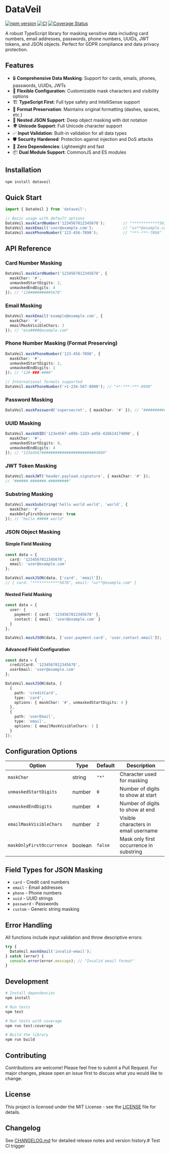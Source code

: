 # DataVeil

[![npm version](https://badge.fury.io/js/dataveil.svg)](https://badge.fury.io/js/dataveil)
[![CI](https://github.com/AmJaradat01/dataveil/workflows/CI/badge.svg)](https://github.com/AmJaradat01/dataveil/actions)
[![Coverage Status](https://coveralls.io/repos/github/AmJaradat01/dataveil/badge.svg?branch=main)](https://coveralls.io/github/AmJaradat01/dataveil?branch=main)

A robust TypeScript library for masking sensitive data including card numbers, email addresses, passwords, phone numbers, UUIDs, JWT tokens, and JSON objects. Perfect for GDPR compliance and data privacy protection.

## Features

- 🔒 **Comprehensive Data Masking**: Support for cards, emails, phones, passwords, UUIDs, JWTs
- 🎯 **Flexible Configuration**: Customizable mask characters and visibility options
- 🏗️ **TypeScript First**: Full type safety and IntelliSense support
- 📱 **Format Preservation**: Maintains original formatting (dashes, spaces, etc.)
- 🌳 **Nested JSON Support**: Deep object masking with dot notation
- 🌍 **Unicode Support**: Full Unicode character support
- ✅ **Input Validation**: Built-in validation for all data types
- 🛡️ **Security Hardened**: Protection against injection and DoS attacks
- 🚀 **Zero Dependencies**: Lightweight and fast
- 📦 **Dual Module Support**: CommonJS and ES modules

## Installation

```bash
npm install dataveil
```

## Quick Start

```typescript
import { DataVeil } from 'dataveil';

// Basic usage with default options
DataVeil.maskCardNumber('1234567812345678');        // "************5678"
DataVeil.maskEmail('user@example.com');             // "us**@example.com"
DataVeil.maskPhoneNumber('123-456-7890');           // "***-***-7890"
```

## API Reference

### Card Number Masking

```typescript
DataVeil.maskCardNumber('1234567812345678', {
  maskChar: '#',
  unmaskedStartDigits: 2,
  unmaskedEndDigits: 4
}); // "12##########5678"
```

### Email Masking

```typescript
DataVeil.maskEmail('example@example.com', {
  maskChar: '#',
  emailMaskVisibleChars: 3
}); // "exa####@example.com"
```

### Phone Number Masking (Format Preserving)

```typescript
DataVeil.maskPhoneNumber('123-456-7890', {
  maskChar: '#',
  unmaskedStartDigits: 2,
  unmaskedEndDigits: 1
}); // "12#-###-###0"

// International formats supported
DataVeil.maskPhoneNumber('+1-234-567-8900'); // "+*-***-***-8900"
```

### Password Masking

```typescript
DataVeil.maskPassword('supersecret', { maskChar: '#' }); // "###########"
```

### UUID Masking

```typescript
DataVeil.maskUUID('123e4567-e89b-12d3-a456-426614174000', {
  maskChar: '#',
  unmaskedStartDigits: 8,
  unmaskedEndDigits: 4
}); // "123e4567########################4000"
```

### JWT Token Masking

```typescript
DataVeil.maskJWT('header.payload.signature', { maskChar: '#' });
// "######.#######.#########"
```

### Substring Masking

```typescript
DataVeil.maskSubstring('hello world world', 'world', {
  maskChar: '#',
  maskOnlyFirstOccurrence: true
}); // "hello ##### world"
```

### JSON Object Masking

#### Simple Field Masking
```typescript
const data = {
  card: '1234567812345678',
  email: 'user@example.com'
};

DataVeil.maskJSON(data, ['card', 'email']);
// { card: "************5678", email: "us**@example.com" }
```

#### Nested Field Masking
```typescript
const data = {
  user: {
    payment: { card: '1234567812345678' },
    contact: { email: 'user@example.com' }
  }
};

DataVeil.maskJSON(data, ['user.payment.card', 'user.contact.email']);
```

#### Advanced Field Configuration
```typescript
const data = {
  creditCard: '1234567812345678',
  userEmail: 'user@example.com'
};

DataVeil.maskJSON(data, [
  {
    path: 'creditCard',
    type: 'card',
    options: { maskChar: '#', unmaskedStartDigits: 4 }
  },
  {
    path: 'userEmail',
    type: 'email',
    options: { emailMaskVisibleChars: 1 }
  }
]);
```

## Configuration Options

| Option | Type | Default | Description |
|--------|------|---------|-------------|
| `maskChar` | string | `"*"` | Character used for masking |
| `unmaskedStartDigits` | number | `0` | Number of digits to show at start |
| `unmaskedEndDigits` | number | `4` | Number of digits to show at end |
| `emailMaskVisibleChars` | number | `2` | Visible characters in email username |
| `maskOnlyFirstOccurrence` | boolean | `false` | Mask only first occurrence in substring |

## Field Types for JSON Masking

- `card` - Credit card numbers
- `email` - Email addresses
- `phone` - Phone numbers
- `uuid` - UUID strings
- `password` - Passwords
- `custom` - Generic string masking

## Error Handling

All functions include input validation and throw descriptive errors:

```typescript
try {
  DataVeil.maskEmail('invalid-email');
} catch (error) {
  console.error(error.message); // "Invalid email format"
}
```

## Development

```bash
# Install dependencies
npm install

# Run tests
npm test

# Run tests with coverage
npm run test:coverage

# Build the library
npm run build
```

## Contributing

Contributions are welcome! Please feel free to submit a Pull Request. For major changes, please open an issue first to discuss what you would like to change.

## License

This project is licensed under the MIT License - see the [LICENSE](LICENSE) file for details.

## Changelog

See [CHANGELOG.md](CHANGELOG.md) for detailed release notes and version history.# Test CI trigger
